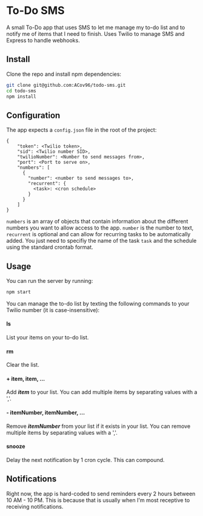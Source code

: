# To-Do SMS

A small To-Do app that uses SMS to let me manage my to-do list and to notify me of items that I need to finish. Uses Twilio to manage SMS and Express to handle webhooks.

## Install

Clone the repo and install npm dependencies:

```bash
git clone git@github.com:ACov96/todo-sms.git
cd todo-sms
npm install
```

## Configuration

The app expects a `config.json` file in the root of the project:

```
{
    "token": <Twilio token>,
    "sid": <Twilio number SID>,
    "twilioNumber": <Number to send messages from>,
    "port": <Port to serve on>,
    "numbers": [
      {
        "number": <number to send messages to>,
        "recurrent": {
          <task>: <cron schedule>
        }
      }
    ]
}
```

`numbers` is an array of objects that contain information about the different numbers you want to allow access to the app. `number` is the number to text, `recurrent` is optional and can allow for recurring tasks to be automatically added. You just need to specifiy the name of the task `task` and the schedule using the standard crontab format.

## Usage

You can run the server by running:

```bash
npm start
```

You can manage the to-do list by texting the following commands to your Twilio number (it is case-insensitive):

#### ls

List your items on your to-do list.

#### rm

Clear the list.

#### + item, item, ...

Add ***item*** to your list. You can add multiple items by separating values with a ','.

#### - itemNumber, itemNumber, ...

Remove ***itemNumber*** from your list if it exists in your list. You can remove multiple items by separating values with a ','.

#### snooze

Delay the next notification by 1 cron cycle. This can compound.



## Notifications

Right now, the app is hard-coded to send reminders every 2 hours between 10 AM - 10 PM. This is because that is usually when I'm most receptive to receiving notifications.
